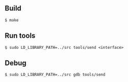 ## Build
```
$ make
```

## Run tools
```
$ sudo LD_LIBRARY_PATH=../src tools/send <interface>
```

## Debug
```
$ sudo LD_LIBRARY_PATH=../src gdb tools/send
```
